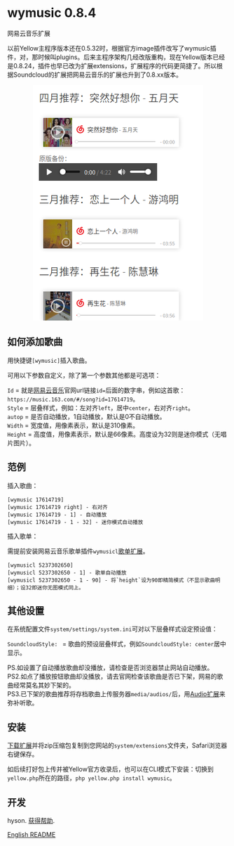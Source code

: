 wymusic 0.8.4
================
网易云音乐扩展

以前Yellow主程序版本还在0.5.32时，根据官方image插件改写了wymusic插件，对，那时候叫plugins。后来主程序架构几经改版重构，现在Yellow版本已经是0.8.24，插件也早已改为扩展extensions，扩展程序的代码更简捷了。所以根据Soundcloud的扩展把网易云音乐的扩展也升到了0.8.xx版本。

<p align="center"><img src="wymusic-screenshot.png?raw=true" width="389" height="536" alt="Screenshot截图"></p>

## 如何添加歌曲

用快捷键`[wymusic]`插入歌曲。
 
可用以下参数自定义，除了第一个参数其他都是可选项：

`Id` = 就是[网易云音乐](https://music.163.com)官网url链接`id=`后面的数字串，例如这首歌：`https://music.163.com/#/song?id=17614719`。  
`Style` = 层叠样式，例如：左对齐`left`，居中`center`，右对齐`right`。  
`autop` = 是否自动播放，1自动播放，默认是0不自动播放。  
`Width` = 宽度值，用像素表示，默认是310像素。  
`Height` = 高度值，用像素表示，默认是66像素。高度设为32则是迷你模式（无唱片图片）。   

## 范例

插入歌曲：

    [wymusic 17614719]
    [wymusic 17614719 right] - 右对齐
    [wymusic 17614719 - 1] - 自动播放
    [wymusic 17614719 - 1 - 32] - 迷你模式自动播放

插入歌单：

需提前安装网易云音乐歌单插件`wymusicl`[歌单扩展](https://github.com/hysonlee/yellow-extensions/raw/master/zip/wymusic.zip)。

    [wymusicl 5237302650]
    [wymusicl 5237302650 - 1] - 歌单自动播放
    [wymusicl 5237302650 - 1 - 90] - 将`height`设为90即精简模式（不显示歌曲明细）；设32即迷你无图模式同上。

## 其他设置

在系统配置文件`system/settings/system.ini`可对以下层叠样式设定预设值：

`SoundcloudStyle: ` = 歌曲的预设层叠样式，例如`SoundcloudStyle: center`居中显示。 

PS.如设置了自动播放歌曲却没播放，请检查是否浏览器禁止网站自动播放。  
PS2.如点了播放按钮歌曲却没播放，请去官网检查该歌曲是否已下架，网易的歌曲经常莫名其妙下架的。  
PS3.已下架的歌曲推荐将存档歌曲上传服务器`media/audios/`后，用[Audio扩展](https://github.com/schulle4u/yellow-extensions-schulle4u/tree/master/audio)来弥补听歌。

## 安装

[下载扩展](https://github.com/hysonlee/yellow-extensions/raw/master/zip/wymusic.zip)并将zip压缩包复制到您网站的`system/extensions`文件夹，Safari浏览器右键保存。

如后续打好包上传并被Yellow官方收录后，也可以在CLI模式下安装：切换到`yellow.php`所在的路径，`php yellow.php install wymusic`。

## 开发

hyson. [获得帮助](./).

<p>
<a href="README-en.md">English README</a>
</p>

